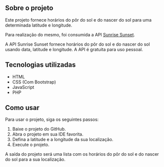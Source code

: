 ## Sobre o projeto

Este projeto fornece horários do pôr do sol e do nascer do sol para uma determinada latitude e longitude.

Para realização do mesmo, foi consumida a API [Sunrise Sunset](https://rapidapi.com/Macca895/api/sunrise-sunset-times).

A API Sunrise Sunset fornece horários do pôr do sol e do nascer do sol usando data, latitude e longitude. A API é gratuita para uso pessoal.

## Tecnologias utilizadas

* HTML
* CSS (Com Bootstrap)
* JavaScript
* PHP

## Como usar

Para usar o projeto, siga os seguintes passos:

1. Baixe o projeto do GitHub.
2. Abra o projeto em sua IDE favorita.
3. Defina a latitude e a longitude da sua localização.
4. Execute o projeto.

A saída do projeto será uma lista com os horários do pôr do sol e do nascer do sol para a sua localização.
